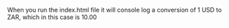 When you run the index.html file it will console log a conversion of 1 USD to ZAR, which in this case is 10.00